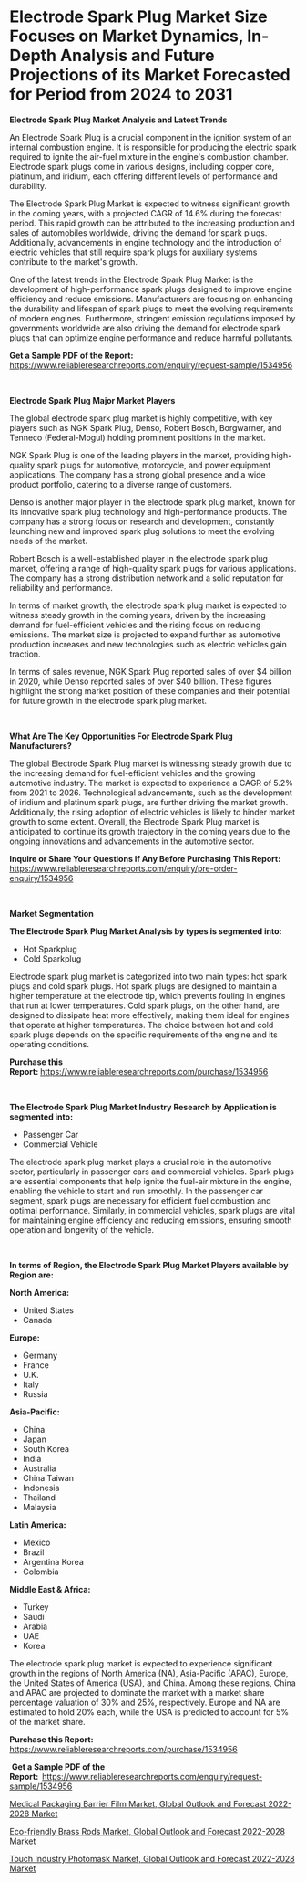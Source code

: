 <p><h1>Electrode Spark Plug Market Size Focuses on Market Dynamics, In-Depth Analysis and Future Projections of its Market Forecasted for Period from 2024 to 2031</h1></p><p><strong>Electrode Spark Plug Market Analysis and Latest Trends</strong></p>
<p><p>An Electrode Spark Plug is a crucial component in the ignition system of an internal combustion engine. It is responsible for producing the electric spark required to ignite the air-fuel mixture in the engine's combustion chamber. Electrode spark plugs come in various designs, including copper core, platinum, and iridium, each offering different levels of performance and durability.</p><p>The Electrode Spark Plug Market is expected to witness significant growth in the coming years, with a projected CAGR of 14.6% during the forecast period. This rapid growth can be attributed to the increasing production and sales of automobiles worldwide, driving the demand for spark plugs. Additionally, advancements in engine technology and the introduction of electric vehicles that still require spark plugs for auxiliary systems contribute to the market's growth.</p><p>One of the latest trends in the Electrode Spark Plug Market is the development of high-performance spark plugs designed to improve engine efficiency and reduce emissions. Manufacturers are focusing on enhancing the durability and lifespan of spark plugs to meet the evolving requirements of modern engines. Furthermore, stringent emission regulations imposed by governments worldwide are also driving the demand for electrode spark plugs that can optimize engine performance and reduce harmful pollutants.</p></p>
<p><strong>Get a Sample PDF of the Report:&nbsp;</strong> <a href="https://www.reliableresearchreports.com/enquiry/request-sample/1534956">https://www.reliableresearchreports.com/enquiry/request-sample/1534956</a></p>
<p>&nbsp;</p>
<p><strong>Electrode Spark Plug Major Market Players</strong></p>
<p><p>The global electrode spark plug market is highly competitive, with key players such as NGK Spark Plug, Denso, Robert Bosch, Borgwarner, and Tenneco (Federal-Mogul) holding prominent positions in the market. </p><p>NGK Spark Plug is one of the leading players in the market, providing high-quality spark plugs for automotive, motorcycle, and power equipment applications. The company has a strong global presence and a wide product portfolio, catering to a diverse range of customers.</p><p>Denso is another major player in the electrode spark plug market, known for its innovative spark plug technology and high-performance products. The company has a strong focus on research and development, constantly launching new and improved spark plug solutions to meet the evolving needs of the market.</p><p>Robert Bosch is a well-established player in the electrode spark plug market, offering a range of high-quality spark plugs for various applications. The company has a strong distribution network and a solid reputation for reliability and performance.</p><p>In terms of market growth, the electrode spark plug market is expected to witness steady growth in the coming years, driven by the increasing demand for fuel-efficient vehicles and the rising focus on reducing emissions. The market size is projected to expand further as automotive production increases and new technologies such as electric vehicles gain traction.</p><p>In terms of sales revenue, NGK Spark Plug reported sales of over $4 billion in 2020, while Denso reported sales of over $40 billion. These figures highlight the strong market position of these companies and their potential for future growth in the electrode spark plug market.</p></p>
<p>&nbsp;</p>
<p><strong>What Are The Key Opportunities For Electrode Spark Plug Manufacturers?</strong></p>
<p><p>The global Electrode Spark Plug market is witnessing steady growth due to the increasing demand for fuel-efficient vehicles and the growing automotive industry. The market is expected to experience a CAGR of 5.2% from 2021 to 2026. Technological advancements, such as the development of iridium and platinum spark plugs, are further driving the market growth. Additionally, the rising adoption of electric vehicles is likely to hinder market growth to some extent. Overall, the Electrode Spark Plug market is anticipated to continue its growth trajectory in the coming years due to the ongoing innovations and advancements in the automotive sector.</p></p>
<p><strong>Inquire or Share Your Questions If Any Before Purchasing This Report:</strong> <a href="https://www.reliableresearchreports.com/enquiry/pre-order-enquiry/1534956">https://www.reliableresearchreports.com/enquiry/pre-order-enquiry/1534956</a></p>
<p>&nbsp;</p>
<p><strong>Market Segmentation</strong></p>
<p><strong>The Electrode Spark Plug Market Analysis by types is segmented into:</strong></p>
<p><ul><li>Hot Sparkplug</li><li>Cold Sparkplug</li></ul></p>
<p><p>Electrode spark plug market is categorized into two main types: hot spark plugs and cold spark plugs. Hot spark plugs are designed to maintain a higher temperature at the electrode tip, which prevents fouling in engines that run at lower temperatures. Cold spark plugs, on the other hand, are designed to dissipate heat more effectively, making them ideal for engines that operate at higher temperatures. The choice between hot and cold spark plugs depends on the specific requirements of the engine and its operating conditions.</p></p>
<p><strong>Purchase this Report:&nbsp;</strong><a href="https://www.reliableresearchreports.com/purchase/1534956">https://www.reliableresearchreports.com/purchase/1534956</a></p>
<p>&nbsp;</p>
<p><strong>The Electrode Spark Plug Market Industry Research by Application is segmented into:</strong></p>
<p><ul><li>Passenger Car</li><li>Commercial Vehicle</li></ul></p>
<p><p>The electrode spark plug market plays a crucial role in the automotive sector, particularly in passenger cars and commercial vehicles. Spark plugs are essential components that help ignite the fuel-air mixture in the engine, enabling the vehicle to start and run smoothly. In the passenger car segment, spark plugs are necessary for efficient fuel combustion and optimal performance. Similarly, in commercial vehicles, spark plugs are vital for maintaining engine efficiency and reducing emissions, ensuring smooth operation and longevity of the vehicle.</p></p>
<p>&nbsp;</p>
<p><strong>In terms of Region, the Electrode Spark Plug Market Players available by Region are:</strong></p>
<p>
    <p> <strong> North America: </strong>
        <ul>
            <li>United States</li>
            <li>Canada</li>
        </ul>
        </p> 
    <p> <strong> Europe: </strong>
        <ul>
            <li>Germany</li>
            <li>France</li>
            <li>U.K.</li>
            <li>Italy</li>
            <li>Russia</li>
        </ul>
        </p> 
    <p> <strong> Asia-Pacific: </strong>
        <ul>
            <li>China</li>
            <li>Japan</li>
            <li>South Korea</li>
            <li>India</li>
            <li>Australia</li>
            <li>China Taiwan</li>
            <li>Indonesia</li>
            <li>Thailand</li>
            <li>Malaysia</li>
        </ul>
        </p> 
    <p> <strong> Latin America: </strong>
        <ul>
            <li>Mexico</li>
            <li>Brazil</li>
            <li>Argentina Korea</li>
            <li>Colombia</li>
        </ul>
        </p> 
    <p> <strong> Middle East & Africa: </strong>
        <ul>
            <li>Turkey</li>
            <li>Saudi</li>
            <li>Arabia</li>
            <li>UAE</li>
            <li>Korea</li>
        </ul>
    </p>
    </p>
<p><p>The electrode spark plug market is expected to experience significant growth in the regions of North America (NA), Asia-Pacific (APAC), Europe, the United States of America (USA), and China. Among these regions, China and APAC are projected to dominate the market with a market share percentage valuation of 30% and 25%, respectively. Europe and NA are estimated to hold 20% each, while the USA is predicted to account for 5% of the market share.</p></p>
<p><strong>Purchase this Report: </strong><a href="https://www.reliableresearchreports.com/purchase/1534956">https://www.reliableresearchreports.com/purchase/1534956</a></p>
<p>&nbsp;<strong>Get a Sample PDF of the Report:&nbsp;&nbsp;</strong><a href="https://www.reliableresearchreports.com/enquiry/request-sample/1534956">https://www.reliableresearchreports.com/enquiry/request-sample/1534956</a></p>
<p><strong></strong></p>
<p><p><a href="https://view.publitas.com/reportprime-1/medical-packaging-barrier-film-market-global-outlook-and-forecast-2022-2028-market-size-market-share-and-global-market-analysis-report-2023-2030/">Medical Packaging Barrier Film Market, Global Outlook and Forecast 2022-2028 Market</a></p><p><a href="https://view.publitas.com/reportprime-1/decoding-the-eco-friendly-brass-rods-market-global-outlook-and-forecast-2022-2028-market-a-deep-dive-into-the-latest-market-trends-market-segmentation-and-competitive-analysis/">Eco-friendly Brass Rods Market, Global Outlook and Forecast 2022-2028 Market</a></p><p><a href="https://view.publitas.com/reportprime-1/touch-industry-photomask-market-global-outlook-and-forecast-2022-2028-market-size-growth-and-forecast-from-2023-2030/">Touch Industry Photomask Market, Global Outlook and Forecast 2022-2028 Market</a></p></p>